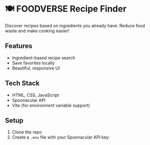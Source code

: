 # 🍽️ FOODVERSE Recipe Finder

Discover recipes based on ingredients you already have. Reduce food waste and make cooking easier!

## Features
- Ingredient-based recipe search
- Save favorites locally
- Beautiful, responsive UI

## Tech Stack
- HTML, CSS, JavaScript
- Spoonacular API
- Vite (for environment variable support)

## Setup
1. Clone the repo
2. Create a `.env` file with your Spoonacular API key:
